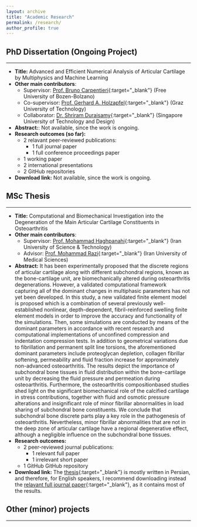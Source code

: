 ```yaml
---
layout: archive
title: "Academic Research"
permalink: /research/
author_profile: true
---
```


## PhD Dissertation (Ongoing Project)
-------
  * **Title:** Advanced and Efficient Numerical Analysis of Articular Cartilage by Multiphysics and Machine Learning
  * **Other main contributors**:
      * Supervisor: [Prof. Bruno Carpentieri](http://www.iust.ac.ir/content/892/haghpanahi){:target="_blank"} (Free University of Bozen-Bolzano)
      * Co-supervisor: [Prof. Gerhard A. Holzapfel](https://scholar.google.com/citations?user=Y2XjYRkAAAAJ&hl=en){:target="_blank"} (Graz University of Technology)
      * Collaborator: [Dr. Shriram Duraisamy](https://scholar.google.com/citations?user=HtBrxbsAAAAJ&hl=en){:target="_blank"} (Singapore University of Technology and Design)
  * **Abstract:**: Not available, since the work is ongoing.
  * **Research outcomes (so far):**
      * 2 relavant peer-reviewed publications:
          * 1 full journal paper
          * 1 full conference proceedings paper
      * 1 working paper
      * 2 international presentations
      * 2 GitHub repositories
  * **Download link:** Not available, since the work is ongoing.


## MSc Thesis
-------
  * **Title:** Computational and Biomechanical Investigation into the Degeneration of the Main Articular Cartilage Constituents in Osteoarthritis
  * **Other main contributors**:
      * Supervisor: [Prof. Mohammad Haghpanahi](http://www.iust.ac.ir/content/892/haghpanahi){:target="_blank"} (Iran University of Science & Technology)
      * Advisor: [Prof. Mohammad Razi](https://scholar.google.com/citations?user=Y2XjYRkAAAAJ&hl=en){:target="_blank"} (Iran University of Medical Sciences)
  * **Abstract:** It has been experimentally proposed that the discrete regions of articular cartilage along with different subchondral regions, known as the bone-cartilage unit, are biomechanically altered during osteoarthritis degenerations. However, a validated computational framework capturing all of the dominant changes in multiphasic parameters has not yet been developed. In this study, a new validated finite element model is proposed which is a combination of several previously well-established nonlinear, depth-dependent, fibril-reinforced swelling finite element models in order to improve the accuracy and functionality of the simulations. Then, some simulations are conducted by means of the dominant parameters in accordance with recent research and computational implementations of unconfined compression and indentation compression tests. In addition to geometrical variations due to fibrillation and permanent split line torsions, the aforementioned dominant parameters include proteoglycan depletion, collagen fibrillar softening, permeability and fluid fraction increase for approximately non-advanced osteoarthritis. The results depict the importance of subchondral bone tissues in fluid distribution within the bone-cartilage unit by decreasing the fluid pressure and permeation during osteoarthritis. Furthermore, the osteoarthritis compositionbased studies shed light on the significant biomechanical role of the calcified cartilage in stress contributions, together with fluid and osmotic pressure alterations and insignificant role of minor fibrillar abnormalities in load sharing of subchondral bone constituents. We conclude that subchondral bone discrete parts play a key role in the pathogenesis of osteoarthritis. Nevertheless, minor fibrillar abnormalities that are not in the deep zone of articular cartilage have a regional degenerative effect, although a negligible influence on the subchondral bone tissues.
  * **Research outcomes:**
      * 2 peer-reviewed journal publications:
          * 1 relevant full paper
          * 1 irrelevant short paper
      * 1 GitHub GitHub repository
  * **Download link:** The [thesis](https://shayansss.github.io/files/2017_12.pdf){:target="_blank"} is mostly written in Persian, and therefore, for English speakers, I recommend downloading instead the [relavant full journal paper](https://shayansss.github.io/files/2019_09_preprint.pdf){:target="_blank"}, as it contains most of the results.

## Other (minor) projects
-------
